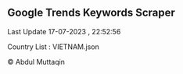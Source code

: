 

## Google Trends Keywords Scraper 
 
Last Update 17-07-2023 , 22:52:56

Country List :
VIETNAM.json



© Abdul Muttaqin 
